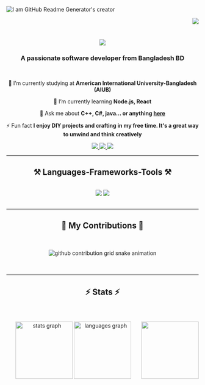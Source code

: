 <!--### Hi there 👋-->

<!--
**hrmasum99/hrmasum99** is a ✨ _special_ ✨ repository because its `README.md` (this file) appears on your GitHub profile.

Here are some ideas to get you started:

- 🔭 I’m currently working on ...
- 🌱 I’m currently learning ...
- 👯 I’m looking to collaborate on ...
- 🤔 I’m looking for help with ...
- 💬 Ask me about ...
- 📫 How to reach me: ...
- 😄 Pronouns: ...
- ⚡ Fun fact: ...
-->
![I am GitHub Readme Generator's creator](https://media.licdn.com/dms/image/v2/D4E16AQHlS7__8oz3bg/profile-displaybackgroundimage-shrink_350_1400/profile-displaybackgroundimage-shrink_350_1400/0/1716231038413?e=1742428800&v=beta&t=Tdr6HHSK4typDTLaPjTiUlTweCIUl9C8pIXfqzlNRo0)

<img align="right" src="https://visitor-badge.laobi.icu/badge?page_id=hrmasum99.hrmasum99" />
<br/>
<h1 align="center">
    <img src="https://readme-typing-svg.herokuapp.com/?font=Righteous&size=35&center=true&vCenter=true&width=500&height=70&duration=4000&lines=Hi+There!+👋;+I'm+Habibur+Rahman+Masum!;" />
</h1>

<h3 align="center">A passionate software developer from Bangladesh BD</h3>

<br/>

<div align="center">
 
 🔭 I’m currently studying at **American International University-Bangladesh (AIUB)**
 
 🌱 I’m currently learning **Node.js, React**

💬 Ask me about **C++, C#, java... or anything [here](https://github.com/hrmasum99/hrmasum99/issues)**

⚡ Fun fact **I enjoy DIY projects and crafting in my free time. It's a great way to unwind and think creatively**

 </div>
 
<div align="center"> 
  <a href="mailto:hrmasum99.study@gmail.com">
    <img src="https://img.shields.io/badge/Gmail-333333?style=for-the-badge&logo=gmail&logoColor=red" />
  </a>
  <a href="https://linkedin.com/in/hrmasum99" target="_blank">
    <img src="https://img.shields.io/badge/LinkedIn-0077B5?style=for-the-badge&logo=linkedin&logoColor=white" target="_blank" />
  </a>
  <a href="#" target="_blank">
     <img src="https://img.shields.io/badge/Portfolio-FF5722?style=for-the-badge&logo=todoist&logoColor=white" target="_blank" /> <!-- sqlite, safari, google-chrome are other good icon options -->
  </a>
</div>

 <hr/>
 
<h2 align="center">⚒️ Languages-Frameworks-Tools ⚒️</h2>
<br/>
<div align="center">
    <img src="https://skillicons.dev/icons?i=react,html,css,vscode,github,figma,git,r,mysql," />
    <img src="https://skillicons.dev/icons?i=nodejs,python,javascript,c,cpp,cs,java,nextjs," /><br>
</div>

<br/>
<hr/>

<div align="center">
  <h2>🐍 My Contributions 🐍</h2>
  <br>
<br clear="both">

<picture>
  <source media="(prefers-color-scheme: dark)" srcset="https://raw.githubusercontent.com/hrmasum99/hrmasum99/output/github-contribution-grid-snake-dark.svg">
  <source media="(prefers-color-scheme: light)" srcset="https://raw.githubusercontent.com/hrmasum99/hrmasum99/output/github-contribution-grid-snake.svg">
  <img alt="github contribution grid snake animation" src="https://raw.githubusercontent.com/hrmasum99/hrmasum99/output/github-contribution-grid-snake.svg">
</picture>
<!--<img src="https://raw.githubusercontent.com/hrmasum99/hrmasum99/output/snake.svg" alt="Snake animation" /> -->
<!--
  <img alt="snake eating my contributions" src="https://raw.githubusercontent.com/hrmasum99/hrmasum99/output/github-contribution-grid-snake.svg" />
  -->
  <br/><br/><br/>
</div>

<hr/>

<h2 align="center">⚡ Stats ⚡</h2>
<br>

###

<img align="right" height="150" src="https://media.giphy.com/media/LmNwrBhejkK9EFP504/giphy.gif" /> <!--https://i.imgflip.com/65efzo.gif-->

###

<!--
<div align=center>
  <img width=390 src="https://github-readme-streak-stats-hrmasum99.vercel.app/?user=hrmasum99&count_private=true&theme=react&border_radius=10" alt="streak stats"/>
  <img width=390 src="https://github-readme-stats-hrmasum99.vercel.app/api?username=hrmasum99&count_private=true&show_icons=true&theme=react&rank_icon=github&border_radius=10" alt="readme stats" />
  <br/>
  <img width=325 align="center" src="https://github-readme-stats-hrmasum99.vercel.app/api/top-langs/?username=hrmasum99&hide=HTML&langs_count=8&layout=compact&theme=react&border_radius=10&size_weight=0.5&count_weight=0.5&exclude_repo=github-readme-stats" alt="top langs" />
</div>
-->

<!--<br/><br/>-->

<!--
<div align="center">
<a href='https://ko-fi.com/V7V4RAK9C' target='_blank'><img height='64' style='border:0px;height:64px;' src='https://storage.ko-fi.com/cdn/kofi1.png?v=3' border='0' alt='Buy Me a Coffee at ko-fi.com' /></a>
</div>

<br/>
-->
###

<div align="center">
  <img src="https://github-readme-stats.vercel.app/api?username=hrmasum99&hide_title=false&hide_rank=false&show_icons=true&include_all_commits=true&count_private=true&disable_animations=false&theme=dracula&locale=en&hide_border=false" height="150" alt="stats graph"  />
  <img src="https://github-readme-stats.vercel.app/api/top-langs?username=hrmasum99&locale=en&hide_title=false&layout=compact&card_width=320&langs_count=5&theme=dracula&hide_border=false" height="150" alt="languages graph"  />
</div>

<!--
<div align="left">
  <img src="https://cdn.jsdelivr.net/gh/devicons/devicon/icons/javascript/javascript-original.svg" height="30" alt="javascript logo"  />
  <img width="12" />
  <img src="https://cdn.jsdelivr.net/gh/devicons/devicon/icons/typescript/typescript-original.svg" height="30" alt="typescript logo"  />
  <img width="12" />
  <img src="https://cdn.jsdelivr.net/gh/devicons/devicon/icons/react/react-original.svg" height="30" alt="react logo"  />
  <img width="12" />
  <img src="https://cdn.jsdelivr.net/gh/devicons/devicon/icons/html5/html5-original.svg" height="30" alt="html5 logo"  />
  <img width="12" />
  <img src="https://cdn.jsdelivr.net/gh/devicons/devicon/icons/css3/css3-original.svg" height="30" alt="css3 logo"  />
  <img width="12" />
  <img src="https://cdn.jsdelivr.net/gh/devicons/devicon/icons/python/python-original.svg" height="30" alt="python logo"  />
  <img width="12" />
  <img src="https://cdn.jsdelivr.net/gh/devicons/devicon/icons/csharp/csharp-original.svg" height="30" alt="csharp logo"  />
</div>

###

<div align="left">
  <img src="https://img.shields.io/static/v1?message=Youtube&logo=youtube&label=&color=FF0000&logoColor=white&labelColor=&style=for-the-badge" height="35" alt="youtube logo"  />
  <img src="https://img.shields.io/static/v1?message=Instagram&logo=instagram&label=&color=E4405F&logoColor=white&labelColor=&style=for-the-badge" height="35" alt="instagram logo"  />
  <img src="https://img.shields.io/static/v1?message=Twitch&logo=twitch&label=&color=9146FF&logoColor=white&labelColor=&style=for-the-badge" height="35" alt="twitch logo"  />
  <img src="https://img.shields.io/static/v1?message=Discord&logo=discord&label=&color=7289DA&logoColor=white&labelColor=&style=for-the-badge" height="35" alt="discord logo"  />
  <img src="https://img.shields.io/static/v1?message=Gmail&logo=gmail&label=&color=D14836&logoColor=white&labelColor=&style=for-the-badge" height="35" alt="gmail logo"  />
  <img src="https://img.shields.io/static/v1?message=LinkedIn&logo=linkedin&label=&color=0077B5&logoColor=white&labelColor=&style=for-the-badge" height="35" alt="linkedin logo"  />
</div>
-->
###


###
